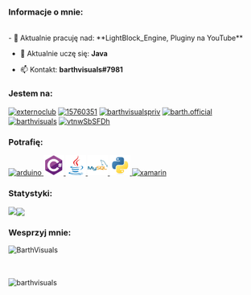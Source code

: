 <h3 align="left">Informacje o mnie:</h3>
<br>
- 🔭 Aktualnie pracuję nad: **LightBlock_Engine, Pluginy na YouTube**

- 🌱 Aktualnie uczę się: **Java**

- 📫 Kontakt: **barthvisuals#7981**


<h3 align="left">Jestem na:</h3>
<p align="left">
<a href="https://twitter.com/externoclub" target="blank"><img align="center" src="https://icons-for-free.com/iconfiles/png/512/twitter+twitter+logo+website+icon-1320190502299816317.png" alt="externoclub" height="30" width="40" /></a>
<a href="https://stackoverflow.com/users/15760351" target="blank"><img align="center" src="https://upload.wikimedia.org/wikipedia/commons/thumb/e/ef/Stack_Overflow_icon.svg/768px-Stack_Overflow_icon.svg.png" alt="15760351" height="30" width="40" /></a>
<a href="https://fb.com/barthvisualspriv" target="blank"><img align="center" src="https://partner-bud.pl/wp-content/uploads/2016/11/facebook-icon-preview-1.png" alt="barthvisualspriv" height="30" width="40" /></a>
<a href="https://instagram.com/barth.official" target="blank"><img align="center" src="https://upload.wikimedia.org/wikipedia/commons/thumb/a/a5/Instagram_icon.png/1024px-Instagram_icon.png" alt="barth.official" height="30" width="40" /></a>
<a href="https://www.youtube.com/c/barthvisuals" target="blank"><img align="center" src="https://upload.wikimedia.org/wikipedia/commons/thumb/0/09/YouTube_full-color_icon_%282017%29.svg/800px-YouTube_full-color_icon_%282017%29.svg.png" alt="barthvisuals" height="30" width="40" /></a>
<a href="https://discord.gg/vtnwSbSFDh" target="blank"><img align="center" src="https://cdn.iconscout.com/icon/free/png-512/discord-3-569463.png" alt="vtnwSbSFDh" height="30" width="40" /></a>
</p>

<h3 align="left">Potrafię:</h3>
<p align="left"> <a href="https://www.arduino.cc/" target="_blank"> <img src="https://cdn.worldvectorlogo.com/logos/arduino-1.svg" alt="arduino" width="40" height="40"/> </a> <a href="https://www.w3schools.com/cs/" target="_blank"> <img src="https://raw.githubusercontent.com/devicons/devicon/master/icons/csharp/csharp-original.svg" alt="csharp" width="40" height="40"/> </a> <a href="https://www.java.com" target="_blank"> <img src="https://raw.githubusercontent.com/devicons/devicon/master/icons/java/java-original.svg" alt="java" width="40" height="40"/> </a> <a href="https://www.mysql.com/" target="_blank"> <img src="https://raw.githubusercontent.com/devicons/devicon/master/icons/mysql/mysql-original-wordmark.svg" alt="mysql" width="40" height="40"/> </a> <a href="https://www.python.org" target="_blank"> <img src="https://raw.githubusercontent.com/devicons/devicon/master/icons/python/python-original.svg" alt="python" width="40" height="40"/> </a> <a href="https://dotnet.microsoft.com/apps/xamarin" target="_blank"> <img src="https://raw.githubusercontent.com/detain/svg-logos/780f25886640cef088af994181646db2f6b1a3f8/svg/xamarin.svg" alt="xamarin" width="40" height="40"/> </a> </p>

<h3 align="left">Statystyki:</h3>
<p <img align="left" src="https://github-readme-stats.vercel.app/api?username=BarthVisuals&show_icons=true&theme=radical" />
<img align="left" src="https://github-readme-stats.vercel.app/api/wakatime?username=BarthVisuals&theme=radical" />
<img align="center" src="https://github-readme-stats.vercel.app/api/top-langs/?username=BarthVisuals&theme=radical" /></p>

<h3 align="left">Wesprzyj mnie:</h3>
<p><a href="https://www.buymeacoffee.com/BarthVisuals"> <img align="left" src="https://cdn.buymeacoffee.com/buttons/v2/default-yellow.png" height="50" width="210" alt="BarthVisuals" /></a></p><br><br>

<br>

<p align="left"> <img src="https://komarev.com/ghpvc/?username=barthvisuals&label=Profile%20views&color=0e75b6&style=flat" alt="barthvisuals" /> </p>
